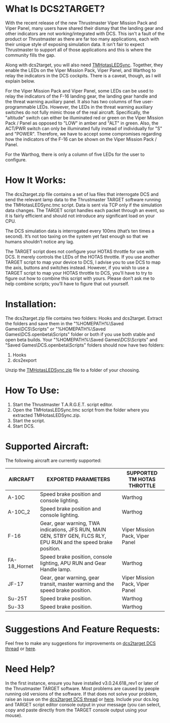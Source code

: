 # What Is DCS2TARGET?

With the recent release of the new Thrustmaster Viper Mission Pack and Viper Panel, many users have shared their dismay that the landing gear and other indicators are not working/integrated with DCS. This isn't a fault of the product or Thrustmaster as there are far too many applications, each with their unique style of exposing simulation data. It isn't fair to expect Thrustmaster to support all of those applications and this is where the community fills the gap.

Along with dcs2target, you will also need [TMHotasLEDSync](https://github.com/iknowkungfutoo/TMHotasLEDSync). Together, they enable the LEDs on the Viper Mission Pack, Viper Panel, and Warthog to relay the indicators in the DCS cockpits. There is a caveat, though, as I will explain below.

For the Viper Mission Pack and Viper Panel, some LEDs can be used to relay the indicators of the F-16 landing gear, the landing gear handle and the threat warning auxiliary panel. It also has two columns of five user-programmable LEDs. However, the LEDs in the threat warning auxiliary switches do not fully mimic those of the real aircraft. Specifically, the "altitude" switch can either be illuminated red or green on the Viper Mission Pack / Panel as opposed to "LOW" in amber and "ALT" in green. Also, the ACT/PWR switch can only be illuminated fully instead of individually for "S" and "POWER". Therefore, we have to accept some compromises regarding how the indicators of the F-16 can be shown on the Viper Mission Pack / Panel.

For the Warthog, there is only a column of five LEDs for the user to configure.

# How It Works:

The dcs2target.zip file contains a set of lua files that interrogate DCS and send the relevant lamp data to the Thrustmaster TARGET software running the TMHotasLEDSync.tmc script. Data is sent via TCP only if the simulation data changes. The TARGET script handles each packet through an event, so it is fairly efficient and should not introduce any significant load on your CPU.

The DCS simulation data is interrogated every 100ms (that’s ten times a second). It’s not too taxing on the system yet fast enough so that we humans shouldn’t notice any lag.

The TARGET script does not configure your HOTAS throttle for use with DCS. It merely controls the LEDs of the HOTAS throttle. If you use another TARGET script to map your device to DCS, I advise you to use DCS to map the axis, buttons and switches instead. However, if you wish to use a TARGET script to map your HOTAS throttle to DCS, you’ll have to try to figure out how to combine this script with yours. Please don’t ask me to help combine scripts; you’ll have to figure that out yourself.

# Installation:

The dcs2target.zip file contains two folders: Hooks and dcs2target. Extract the folders and save them in the "%HOMEPATH%\Saved Games\DCS\Scripts" or "%HOMEPATH%\Saved Games\DCS.openbeta\Scripts" folder or both if you use both stable and open beta builds.
Your "%HOMEPATH%\Saved Games\DCS\Scripts" and "Saved Games\DCS.openbeta\Scripts" folders should now have two folders:

1. Hooks
2. dcs2export

Unzip the [TMHotasLEDSync.zip](https://github.com/iknowkungfutoo/TMHotasLEDSync) file to a folder of your choosing.

# How To Use:

1. Start the Thrustmaster T.A.R.G.E.T. script editor.
2. Open the TMHotasLEDSync.tmc script from the folder where you extracted TMHotasLEDSync.zip.
3. Start the script.
4. Start DCS.

# Supported Aircraft:

The following aircraft are currently supported:

| AIRCRAFT | EXPORTED PARAMETERS | SUPPORTED TM HOTAS THROTTLE |
|------------|-----------------------------------------------------------------|-------------------------------|
| A-10C | Speed brake position and console lighting. | Warthog |
| A-10C_2 | Speed brake position and console lighting. | Warthog |
| F-16 | Gear, gear warning, TWA indications, JFS RUN, MAIN GEN, STBY GEN, FLCS RLY, EPU RUN and the speed brake position. | Viper Mission Pack, Viper Panel |
| FA-18_Hornet | Speed brake position, console lighting, APU RUN and Gear Handle lamp. | Warthog |
| JF-17 | Gear, gear warning, gear transit, master warning and the speed brake position. | Viper Mission Pack, Viper Panel |
| Su-25T |Speed brake position. | Warthog |
| Su-33 |Speed brake position. | Warthog |

# Suggestions And Feature Requests:

Feel free to make any suggestions for improvements on [dcs2target DCS thread](https://forum.dcs.world/topic/338119-dcs2target-dcs-to-thrustmaster-hotas-led-controller-viper-mission-pack-viper-panel-and-warthog/#comments) or [here](https://github.com/iknowkungfutoo/DCS2Target/discussions).

# Need Help?

In the first instance, ensure you have installed v3.0.24.618_rev1 or later of the Thrustmaster TARGET software. Most problems are caused by people running old versions of the software.
If that does not solve your problem, raise an issue on the [dcs2target DCS thread](https://forum.dcs.world/topic/338119-dcs2target-dcs-to-thrustmaster-hotas-led-controller-viper-mission-pack-viper-panel-and-warthog/#comments) or [here](https://github.com/iknowkungfutoo/DCS2Target/issues). Include your dcs.log and TARGET script editor console output in your message (you can select, copy and paste directly from the TARGET console output using your mouse).


